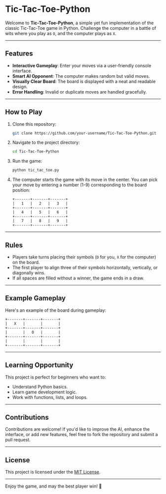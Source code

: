 # Tic-Tac-Toe-Python  

Welcome to **Tic-Tac-Toe-Python**, a simple yet fun implementation of the classic Tic-Tac-Toe game in Python. Challenge the computer in a battle of wits where you play as `O`, and the computer plays as `X`.  

---

## Features  
- **Interactive Gameplay**: Enter your moves via a user-friendly console interface.  
- **Smart AI Opponent**: The computer makes random but valid moves.  
- **Visually Clear Board**: The board is displayed with a neat and readable design.  
- **Error Handling**: Invalid or duplicate moves are handled gracefully.  

---

## How to Play  
1. Clone this repository:  
   ```bash
   git clone https://github.com/your-username/Tic-Tac-Toe-Python.git
   ```
2. Navigate to the project directory:  
   ```bash
   cd Tic-Tac-Toe-Python
   ```
3. Run the game:  
   ```bash
   python tic_tac_toe.py
   ```
4. The computer starts the game with its move in the center. You can pick your move by entering a number (1-9) corresponding to the board position:  

   ```
   +-------+-------+-------+
   |   1   |   2   |   3   |
   +-------+-------+-------+
   |   4   |   5   |   6   |
   +-------+-------+-------+
   |   7   |   8   |   9   |
   +-------+-------+-------+
   ```

---

## Rules  
- Players take turns placing their symbols (`O` for you, `X` for the computer) on the board.  
- The first player to align three of their symbols horizontally, vertically, or diagonally wins.  
- If all spaces are filled without a winner, the game ends in a draw.  

---

## Example Gameplay  
Here's an example of the board during gameplay:  

```
+-------+-------+-------+
|   X   |       |       |
+-------+-------+-------+
|       |   O   |       |
+-------+-------+-------+
|       |       |       |
+-------+-------+-------+
```

---

## Learning Opportunity  
This project is perfect for beginners who want to:  
- Understand Python basics.  
- Learn game development logic.  
- Work with functions, lists, and loops.  

---

## Contributions  
Contributions are welcome! If you'd like to improve the AI, enhance the interface, or add new features, feel free to fork the repository and submit a pull request.  

---

## License  
This project is licensed under the [MIT License](LICENSE).  

---

Enjoy the game, and may the best player win! 🎉

